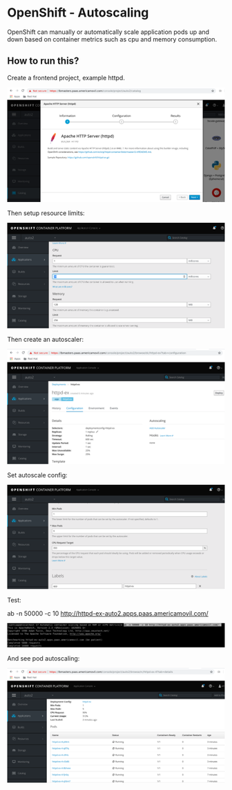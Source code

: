 # OpenShift - Autoscaling
OpenShift can manually or automatically scale application pods up and down based on container metrics such as cpu and memory consumption.  



## How to run this?

Create a frontend project, example httpd.

![1544201840527](./1544201840527.png)



Then setup resource limits:



![1546522424261](./1546522424261.png)



Then create an autoscaler:

![1544200754492](./1544200754492.png)



Set autoscale config:

![1546523758333](./1546523758333.png)





Test:



ab -n 50000 -c 10 http://httpd-ex-auto2.apps.paas.americamovil.com/

![1544201688749](./1544201688749.png)



And see pod autoscaling:



![1544201773842](./1544201773842.png)

